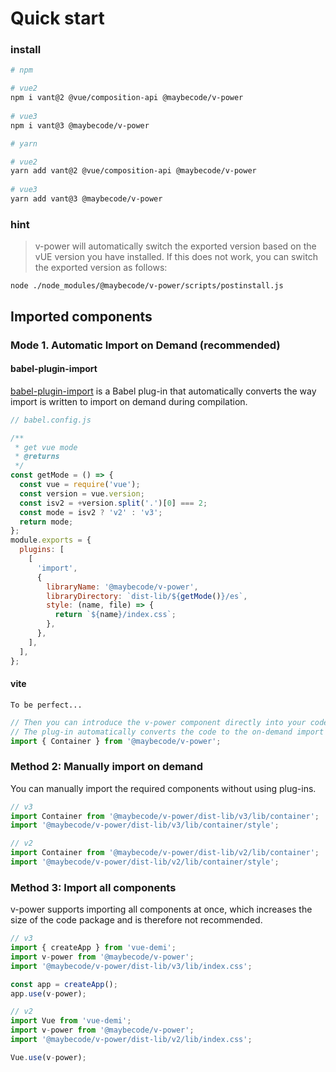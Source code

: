 # Quick start

### install

```bash
# npm

# vue2
npm i vant@2 @vue/composition-api @maybecode/v-power 
 
# vue3 
npm i vant@3 @maybecode/v-power

```

```bash
# yarn

# vue2
yarn add vant@2 @vue/composition-api @maybecode/v-power
 
# vue3 
yarn add vant@3 @maybecode/v-power

```

### hint

> v-power will automatically switch the exported version based on the vUE version you have installed. If this does not work, you can switch the exported version as follows:

```
node ./node_modules/@maybecode/v-power/scripts/postinstall.js
```

## Imported components

### Mode 1. Automatic Import on Demand (recommended)

#### babel-plugin-import

[babel-plugin-import](https://github.com/ant-design/babel-plugin-import) is a Babel plug-in that automatically converts the way import is written to import on demand during compilation.

```js
// babel.config.js

/**
 * get vue mode
 * @returns
 */
const getMode = () => {
  const vue = require('vue');
  const version = vue.version;
  const isv2 = +version.split('.')[0] === 2;
  const mode = isv2 ? 'v2' : 'v3';
  return mode;
};
module.exports = {
  plugins: [
    [
      'import',
      {
        libraryName: '@maybecode/v-power',
        libraryDirectory: `dist-lib/${getMode()}/es`,
        style: (name, file) => {
          return `${name}/index.css`;
        },
      },
    ],
  ],
};

```

#### vite

```
To be perfect...
```

```js
// Then you can introduce the v-power component directly into your code
// The plug-in automatically converts the code to the on-demand import form of method 2
import { Container } from '@maybecode/v-power';
```

### Method 2: Manually import on demand

You can manually import the required components without using plug-ins.

```js
// v3
import Container from '@maybecode/v-power/dist-lib/v3/lib/container';
import '@maybecode/v-power/dist-lib/v3/lib/container/style';
```

```js
// v2
import Container from '@maybecode/v-power/dist-lib/v2/lib/container';
import '@maybecode/v-power/dist-lib/v2/lib/container/style';
```

### Method 3: Import all components

v-power supports importing all components at once, which increases the size of the code package and is therefore not recommended.

```js
// v3
import { createApp } from 'vue-demi';
import v-power from '@maybecode/v-power';
import '@maybecode/v-power/dist-lib/v3/lib/index.css';

const app = createApp();
app.use(v-power);
```

```js
// v2
import Vue from 'vue-demi';
import v-power from '@maybecode/v-power';
import '@maybecode/v-power/dist-lib/v2/lib/index.css';

Vue.use(v-power);
```
